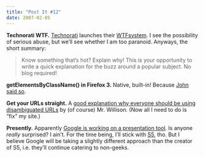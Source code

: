 ```yaml
---
title: "Post It #12"
date: 2007-02-05
---
```


**Technorati WTF.** [Technorati][1] launches their [WTFsystem][2]. I see the possibility of serious abuse, but we’ll see whether I am too paranoid. Anyways, the short summary:

> Know something that’s hot? Explain why! This is your opportunity to write a quick explanation for the buzz around a popular subject. No blog required!

**getElementsByClassName() in Firefox 3.** Native, built-in! Because [John said so][3].

**Get your URLs straight.** A [good explanation why everyone should be using disambiguated URLs][4] by (of course) Mr. Willison. (Now all I need to do is “fix” my site.)

**Presently.** Apparently [Google is working on a presentation tool][5]. Is anyone _really_ surprised? I ain’t. For the time being, I’ll stick with [S5][6], tho. But I believe Google will be taking a slightly different approach than the creator of S5, i.e. they’ll continue catering to non-geeks.

[1]: http://www.technorati.com/
[2]: http://www.technorati.com/wtf/wtf/2007/01/31/explain-a-search-with-wtf-let-the-world-know-how-m-1
[3]: http://ejohn.org/blog/getelementsbyclassname-in-firefox-3/
[4]: http://simonwillison.net/2007/Feb/4/urls/
[5]: http://googlesystem.blogspot.com/2007/02/google-presently.html
[6]: http://meyerweb.com/eric/tools/s5/

